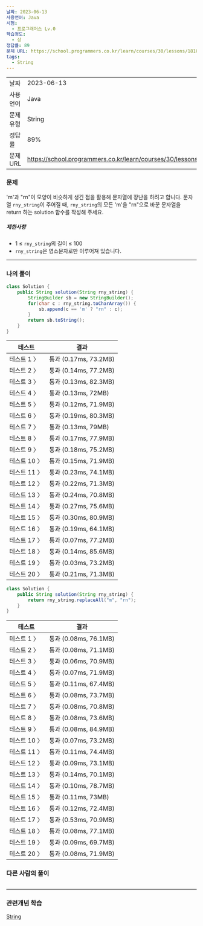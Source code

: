 ```yaml
---
날짜: 2023-06-13
사용언어: Java
시험:
  - 프로그래머스 Lv.0
학습정도:
  - 상
정답률: 89
문제 URL: https://school.programmers.co.kr/learn/courses/30/lessons/181863
tags:
  - String
---
```

|           |                                                                  |
| --------- | ---------------------------------------------------------------- |
| 날짜      | 2023-06-13                                                       |
| 사용 언어 | Java                                                             |
| 문제 유형 | String                                                           |
| 정답률    | 89%                                                              |
| 문제 URL  | https://school.programmers.co.kr/learn/courses/30/lessons/181863 |

### 문제

'm'과 "rn"이 모양이 비슷하게 생긴 점을 활용해 문자열에 장난을 하려고 합니다. 문자열 `rny_string`이 주어질 때, `rny_string`의 모든 'm'을 "rn"으로 바꾼 문자열을 return 하는 solution 함수를 작성해 주세요.

##### 제한사항

- 1 ≤ `rny_string`의 길이 ≤ 100
- `rny_string`은 영소문자로만 이루어져 있습니다.

---

### 나의 풀이

```java
class Solution {
    public String solution(String rny_string) {
        StringBuilder sb = new StringBuilder();
        for(char c : rny_string.toCharArray()) {
            sb.append(c == 'm' ? "rn" : c);
        }
        return sb.toString();
    }
}
```

| 테스트       | 결과                  |
| ------------ | --------------------- |
| 테스트 1 〉  | 통과 (0.17ms, 73.2MB) |
| 테스트 2 〉  | 통과 (0.14ms, 77.2MB) |
| 테스트 3 〉  | 통과 (0.13ms, 82.3MB) |
| 테스트 4 〉  | 통과 (0.13ms, 72MB)   |
| 테스트 5 〉  | 통과 (0.12ms, 71.9MB) |
| 테스트 6 〉  | 통과 (0.19ms, 80.3MB) |
| 테스트 7 〉  | 통과 (0.13ms, 79MB)   |
| 테스트 8 〉  | 통과 (0.17ms, 77.9MB) |
| 테스트 9 〉  | 통과 (0.18ms, 75.2MB) |
| 테스트 10 〉 | 통과 (0.15ms, 71.9MB) |
| 테스트 11 〉 | 통과 (0.23ms, 74.1MB) |
| 테스트 12 〉 | 통과 (0.22ms, 71.3MB) |
| 테스트 13 〉 | 통과 (0.24ms, 70.8MB) |
| 테스트 14 〉 | 통과 (0.27ms, 75.6MB) |
| 테스트 15 〉 | 통과 (0.30ms, 80.9MB) |
| 테스트 16 〉 | 통과 (0.19ms, 64.1MB) |
| 테스트 17 〉 | 통과 (0.07ms, 77.2MB) |
| 테스트 18 〉 | 통과 (0.14ms, 85.6MB) |
| 테스트 19 〉 | 통과 (0.03ms, 73.2MB) |
| 테스트 20 〉 | 통과 (0.21ms, 71.3MB) |

```java
class Solution {
    public String solution(String rny_string) {
        return rny_string.replaceAll("m", "rn");
    }
}
```

| 테스트       | 결과                  |
| ------------ | --------------------- |
| 테스트 1 〉  | 통과 (0.08ms, 76.1MB) |
| 테스트 2 〉  | 통과 (0.08ms, 71.1MB) |
| 테스트 3 〉  | 통과 (0.06ms, 70.9MB) |
| 테스트 4 〉  | 통과 (0.07ms, 71.9MB) |
| 테스트 5 〉  | 통과 (0.11ms, 67.4MB) |
| 테스트 6 〉  | 통과 (0.08ms, 73.7MB) |
| 테스트 7 〉  | 통과 (0.08ms, 70.8MB) |
| 테스트 8 〉  | 통과 (0.08ms, 73.6MB) |
| 테스트 9 〉  | 통과 (0.08ms, 84.9MB) |
| 테스트 10 〉 | 통과 (0.07ms, 73.2MB) |
| 테스트 11 〉 | 통과 (0.11ms, 74.4MB) |
| 테스트 12 〉 | 통과 (0.09ms, 73.1MB) |
| 테스트 13 〉 | 통과 (0.14ms, 70.1MB) |
| 테스트 14 〉 | 통과 (0.10ms, 78.7MB) |
| 테스트 15 〉 | 통과 (0.11ms, 73MB)   |
| 테스트 16 〉 | 통과 (0.12ms, 72.4MB) |
| 테스트 17 〉 | 통과 (0.53ms, 70.9MB) |
| 테스트 18 〉 | 통과 (0.08ms, 77.1MB) |
| 테스트 19 〉 | 통과 (0.09ms, 69.7MB) |
| 테스트 20 〉 | 통과 (0.08ms, 71.9MB) |
### 다른 사람의 풀이

```java

```

---
### 관련개념 학습

[String](String.md)